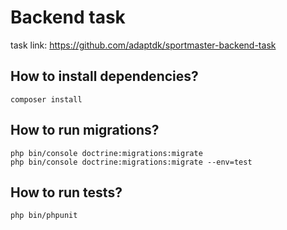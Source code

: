 # Backend task

task link: https://github.com/adaptdk/sportmaster-backend-task

## How to install dependencies?

	composer install
	
## How to run migrations?
    
    php bin/console doctrine:migrations:migrate 
    php bin/console doctrine:migrations:migrate --env=test

## How to run tests?

    php bin/phpunit